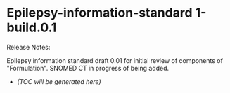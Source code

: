 # Epilepsy-information-standard 1-build.0.1

Release Notes:

Epilepsy information standard draft 0.01 for initial review of components of "Formulation". SNOMED CT in progress of being added. 

<!-- LATEST_START -->
* _(TOC will be generated here)_
<!-- LATEST_END -->

